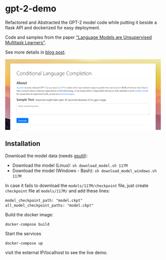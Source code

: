# gpt-2-demo

Refactored and Abstracted the GPT-2 model code while putting it beside a flask API and dockerized for easy deployment.

Code and samples from the paper ["Language Models are Unsupervised Multitask Learners"](https://d4mucfpksywv.cloudfront.net/better-language-models/language-models.pdf).

See more details in [blog post](https://blog.openai.com/better-language-models/).

![](https://github.com/SlapBot/gpt-2-demo/blob/master/screenshots/0.PNG)

## Installation

Download the model data (needs [gsutil](https://cloud.google.com/storage/docs/gsutil_install)):

- Download the model (Linux): `sh download_model.sh 117M`
- Download the model (Windows - Bash): `sh download_model_windows.sh 117M`

In case it fails to download the `models/117M/checkpoint` file, just create `checkpoint` file at `models/117M/` 
and add these lines:

```
model_checkpoint_path: "model.ckpt"
all_model_checkpoint_paths: "model.ckpt"
```

Build the docker image:

```
docker-compose build
```

Start the services

```
docker-compose up
```

visit the external IP/localhost to see the live demo.
